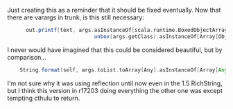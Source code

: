 Just creating this as a reminder that it should be fixed eventually.
Now that there are varargs in trunk, is this still necessary:
```scala
      out.printf(text, args.asInstanceOf[scala.runtime.BoxedObjectArray].
                            unbox(args.getClass).asInstanceOf[Array[Object]])
```
I never would have imagined that this could be considered beautiful, but by comparison...
```scala
    String.format(self, args.toList.toArray[Any].asInstanceOf[Array[AnyRef]]: _*)
```
I'm not sure why it was using reflection until now even in the 1.5 RichString, but I think this version in r17203 doing everything the other one was except tempting cthulu to return.
